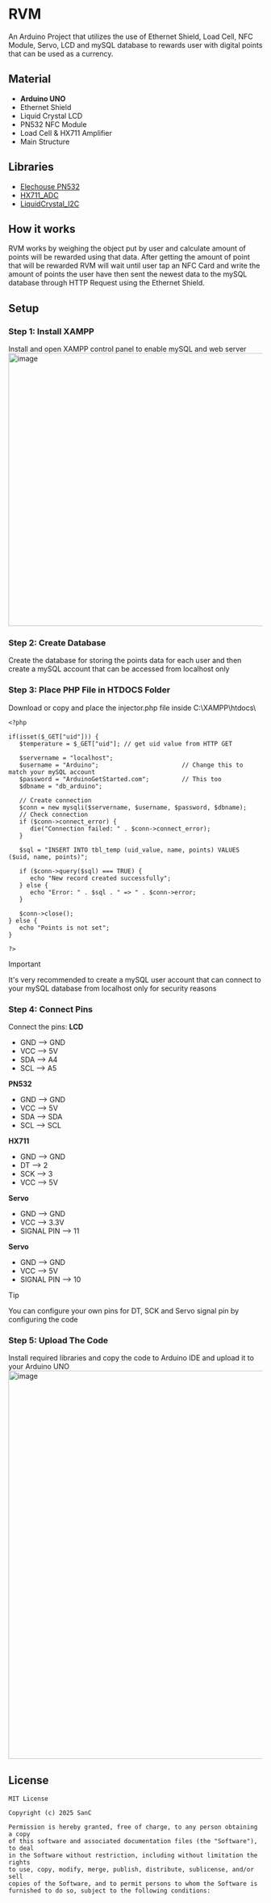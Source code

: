 # **RVM**
An Arduino Project that utilizes the use of Ethernet Shield, Load Cell, NFC Module, Servo, LCD and mySQL database to rewards user with digital points that can be used as a currency. 

## Material
  - **Arduino UNO**
  - Ethernet Shield
  - Liquid Crystal LCD
  - PN532 NFC Module
  - Load Cell & HX711 Amplifier
  - Main Structure

## Libraries
  - [Elechouse PN532](https://github.com/elechouse/PN532)
  - [HX711_ADC](https://github.com/olkal/HX711_ADC)
  - [LiquidCrystal_I2C](https://github.com/NoXystics/Arduino-RVM/edit/main/README.md)

## How it works
RVM works by weighing the object put by user and calculate amount of points will be rewarded using that data. After getting the amount of point that will be rewarded RVM will wait until user tap an NFC Card and write the amount of points the user have then sent the newest data to the mySQL database through HTTP Request using the Ethernet Shield. 

## Setup
  ### Step 1: Install XAMPP
  Install and open XAMPP control panel to enable mySQL and web server
  <img width="832" height="540" alt="image" src="https://github.com/user-attachments/assets/ca79b689-6a3b-40cb-bbc8-a2688efdc8c6" />

  ### Step 2: Create Database
  Create the database for storing the points data for each user and then create a mySQL account that can be accessed from localhost only

  ### Step 3: Place PHP File in HTDOCS Folder
  Download or copy and place the injector.php file inside C:\XAMPP\htdocs\
  
  ```
  <?php
  
  if(isset($_GET["uid"])) {
     $temperature = $_GET["uid"]; // get uid value from HTTP GET
  
     $servername = "localhost";
     $username = "Arduino";                       // Change this to match your mySQL account
     $password = "ArduinoGetStarted.com";         // This too
     $dbname = "db_arduino";
  
     // Create connection
     $conn = new mysqli($servername, $username, $password, $dbname);
     // Check connection
     if ($conn->connect_error) {
        die("Connection failed: " . $conn->connect_error);
     }
  
     $sql = "INSERT INTO tbl_temp (uid_value, name, points) VALUES ($uid, name, points)";
  
     if ($conn->query($sql) === TRUE) {
        echo "New record created successfully";
     } else {
        echo "Error: " . $sql . " => " . $conn->error;
     }
  
     $conn->close();
  } else {
     echo "Points is not set";
  }
  
  ?>
  ```


  > [!IMPORTANT]
  > It's very recommended to create a mySQL user account that can connect to your mySQL database from localhost only for security reasons

  ### Step 4: Connect Pins
  Connect the pins: 
  **LCD**
  - GND --> GND
  - VCC --> 5V
  - SDA --> A4
  - SCL --> A5

  **PN532**
  - GND --> GND
  - VCC --> 5V
  - SDA --> SDA
  - SCL --> SCL

  **HX711**
  - GND --> GND
  - DT  --> 2
  - SCK --> 3
  - VCC --> 5V

  **Servo**
  - GND --> GND
  - VCC --> 3.3V
  - SIGNAL PIN --> 11

  **Servo**
  - GND --> GND
  - VCC --> 5V
  - SIGNAL PIN --> 10
  > [!TIP]
  > You can configure your own pins for DT, SCK and Servo signal pin by configuring the code
  
  
  ### Step 5: Upload The Code
  Install required libraries and copy the code to Arduino IDE and upload it to your Arduino UNO
  <img width="1366" height="768" alt="image" src="https://github.com/user-attachments/assets/a44f6caa-edea-4df0-95a6-552b1ef08156" />

  ## License 

  ```
  MIT License

  Copyright (c) 2025 SanC
  
  Permission is hereby granted, free of charge, to any person obtaining a copy
  of this software and associated documentation files (the "Software"), to deal
  in the Software without restriction, including without limitation the rights
  to use, copy, modify, merge, publish, distribute, sublicense, and/or sell
  copies of the Software, and to permit persons to whom the Software is
  furnished to do so, subject to the following conditions:

  ```
  
